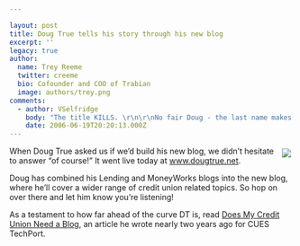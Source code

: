 ```yaml
---

layout: post
title: Doug True tells his story through his new blog
excerpt: ''
legacy: true
author:
  name: Trey Reeme
  twitter: creeme
  bio: Cofounder and COO of Trabian
  image: authors/trey.png
comments:
  - author: VSelfridge
    body: "The title KILLS. \r\n\r\nNo fair Doug - the last name makes it too easy! "
    date: 2006-06-19T20:20:13.000Z
---
```


<p><a href="http://www.dougtrue.net"><img src="/images/legacy/DT%20Screenshot.jpg" style="float:right; margin: 4px;"></a>When Doug True asked us if we&#8217;d build his new blog, we didn&#8217;t hesitate to answer &#8220;of course!&#8221;  It went live today at <a href="http://www.dougtrue.net">www.dougtrue.net</a>.</p>
<p>Doug has combined his Lending and MoneyWorks blogs into the new blog, where he&#8217;ll cover a wider range of credit union related topics.  So hop on over there and let him know you&#8217;re listening!</p>
<p>As a testament to how far ahead of the curve DT is, read <a href="http://www.cues.org/pls/cuesp/!cues1.main?section_id_in=3069666&#38;top_category_id_in=3069668&#38;this_object_id_in=7209690&#38;this_object_type_in=page&#38;this_parent_category_id_in=3070009&#38;proc_to_call_in=cues1.techport_template&#38;proc_this_object_type_in=page&#38;proc_this_parent_category_id_in=3070009&#38;proc_this_object_id_in=7209690&#38;proc_top_category_id_in=3069668&#38;proc_param1=n&#38;proc_param2=n">Does My Credit Union Need a Blog</a>, an article he wrote nearly two years ago for <span class="caps">CUES</span> TechPort.</p>
